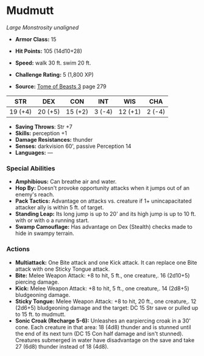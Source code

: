 # Mudmutt

*Large* *Monstrosity* *unaligned*

- **Armor Class:** 15
- **Hit Points:** 105 (14d10+28)
- **Speed:** walk 30 ft. swim 20 ft.

- **Challenge Rating:** 5 (1,800 XP)
- **Source:** [Tome of Beasts 3](https://koboldpress.com/kpstore/product/tome-of-beasts-3-for-5th-edition/) page 279

| STR | DEX | CON | INT | WIS | CHA |
| --- | --- | --- | --- | --- | --- |
| 19 (+4) | 20 (+5) | 15 (+2) | 3 (-4) | 12 (+1) | 2 (-4) |

- **Saving Throws**: Str +7
- **Skills:** perception +1
- **Damage Resistances:** thunder
- **Senses:** darkvision 60', passive Perception 14
- **Languages:** —

### Special Abilities

- **Amphibious:** Can breathe air and water.
- **Hop By:** Doesn't provoke opportunity attacks when it jumps out of an enemy's reach.
- **Pack Tactics:** Advantage on attacks vs. creature if 1+ unincapacitated attacker ally is within 5 ft. of target.
- **Standing Leap:** Its long jump is up to 20' and its high jump is up to 10 ft. with or with o a running start.
- **Swamp Camouflage:** Has advantage on Dex (Stealth) checks made to hide in swampy terrain.

### Actions

- **Multiattack:** One Bite attack and one Kick attack. It can replace one Bite attack with one Sticky Tongue attack.
- **Bite:** Melee Weapon Attack: +8 to hit, 5 ft., one creature,. 16 (2d10+5) piercing damage.
- **Kick:** Melee Weapon Attack: +8 to hit, 5 ft., one creature,. 14 (2d8+5) bludgeoning damage.
- **Sticky Tongue:** Melee Weapon Attack: +8 to hit, 20 ft., one creature,. 12 (2d6+5) bludgeoning damage and the target: DC 15 Str save or pulled up to 15 ft. to mudmutt.
- **Sonic Croak (Recharge 5-6):** Unleashes an earpiercing croak in a 30' cone. Each creature in that area: 18 (4d8) thunder and is stunned until the end of its next turn (DC 15 Con half damage and isn't stunned). Creatures submerged in water have disadvantage on the save and take 27 (6d8) thunder instead of 18 (4d8).


